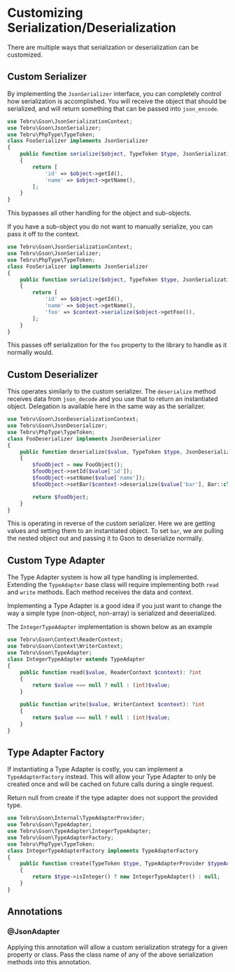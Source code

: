 Customizing Serialization/Deserialization
=========================================

There are multiple ways that serialization or deserialization can be
customized.

Custom Serializer
-----------------

By implementing the `JsonSerializer` interface, you can completely
control how serialization is accomplished.  You will receive the
object that should be serialized, and will return something that can
be passed into `json_encode`.

```php
use Tebru\Gson\JsonSerializationContext;
use Tebru\Gson\JsonSerializer;
use Tebru\PhpType\TypeToken;
class FooSerializer implements JsonSerializer
{
    public function serialize($object, TypeToken $type, JsonSerializationContext $context)
    {
        return [
            'id' => $object->getId(),
            'name' => $object->getName(),
        ];
    }
}
```

This bypasses all other handling for the object and sub-objects.

If you have a sub-object you do not want to manually serialize, you can
pass it off to the context.

```php
use Tebru\Gson\JsonSerializationContext;
use Tebru\Gson\JsonSerializer;
use Tebru\PhpType\TypeToken;
class FooSerializer implements JsonSerializer
{
    public function serialize($object, TypeToken $type, JsonSerializationContext $context)
    {
        return [
            'id' => $object->getId(),
            'name' => $object->getName(),
            'foo' => $context->serialize($object->getFoo()),
        ];
    }
}
```

This passes off serialization for the `foo` property to the library to
handle as it normally would.

Custom Deserializer
-------------------

This operates similarly to the custom serializer.  The `deserialize`
method receives data from `json_decode` and you use that to return an
instantiated object.  Delegation is available here in the same way
as the serializer.

```php
use Tebru\Gson\JsonDeserializationContext;
use Tebru\Gson\JsonDeserializer;
use Tebru\PhpType\TypeToken;
class FooDeserializer implements JsonDeserializer
{
    public function deserialize($value, TypeToken $type, JsonDeserializationContext $context)
    {
        $fooObject = new FooObject();
        $fooObject->setId($value['id']);
        $fooObject->setName($value['name']);
        $fooObject->setBar($context->deserialize($value['bar'], Bar::class));

        return $fooObject;
    }
}
```

This is operating in reverse of the custom serializer.  Here we are
getting values and setting them to an instantiated object.  To set
`bar`, we are pulling the nested object out and passing it to Gson
to deserialize normally.

Custom Type Adapter
-------------------

The Type Adapter system is how all type handling is implemented.
Extending the `TypeAdapter` base class will require implementing both
`read` and `write` methods. Each method receives the data and context.

Implementing a Type Adapter is a good idea if you just want to change
the way a simple type (non-object, non-array) is serialized and
deserialized.

The `IntegerTypeAdapter` implementation is shown below as an example

```php
use Tebru\Gson\Context\ReaderContext;
use Tebru\Gson\Context\WriterContext;
use Tebru\Gson\TypeAdapter;
class IntegerTypeAdapter extends TypeAdapter
{
    public function read($value, ReaderContext $context): ?int
    {
        return $value === null ? null : (int)$value;
    }

    public function write($value, WriterContext $context): ?int
    {
        return $value === null ? null : (int)$value;
    }
}
```

Type Adapter Factory
--------------------

If instantiating a Type Adapter is costly, you can implement a
`TypeAdapterFactory` instead.  This will allow your Type Adapter to
only be created once and will be cached on future calls during a
single request.

Return null from create if the type adapter does not support the
provided type.

```php
use Tebru\Gson\Internal\TypeAdapterProvider;
use Tebru\Gson\TypeAdapter;
use Tebru\Gson\TypeAdapter\IntegerTypeAdapter;
use Tebru\Gson\TypeAdapterFactory;
use Tebru\PhpType\TypeToken;
class IntegerTypeAdapterFactory implements TypeAdapterFactory
{
    public function create(TypeToken $type, TypeAdapterProvider $typeAdapterProvider): ?TypeAdapter
    {
        return $type->isInteger() ? new IntegerTypeAdapter() : null;
    }
}
```

Annotations
-----------

### @JsonAdapter

Applying this annotation will allow a custom serialization strategy
for a given property or class.  Pass the class name of any of the above
serialization methods into this annotation.
